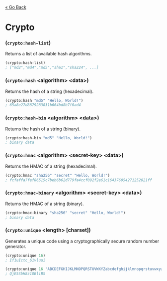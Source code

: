 [&laquo; Go Back](./Expr.md)
# Crypto


### (`crypto:hash-list`)
Returns a list of available hash algorithms.
```lisp
(crypto:hash-list)
; ["md2","md4","md5","sha1","sha224", ...]
```

### (`crypto:hash` \<algorithm> \<data>)
Returns the hash of a string (hexadecimal).
```lisp
(crypto:hash "md5" "Hello, World!")
; 65a8e27d8879283831b664bd8b7f0ad4
```

### (`crypto:hash-bin` \<algorithm> \<data>)
Returns the hash of a string (binary).
```lisp
(crypto:hash-bin "md5" "Hello, World!")
; binary data
```

### (`crypto:hmac` \<algorithm> \<secret-key> \<data>)
Returns the HMAC of a string (hexadecimal).
```lisp
(crypto:hmac "sha256" "secret" "Hello, World!")
; fcfaffa7fef86515c7beb6b62d779fa4ccf092f2e61c164376054271252821ff
```

### (`crypto:hmac-binary` \<algorithm> \<secret-key> \<data>)
Returns the HMAC of a string (binary).
```lisp
(crypto:hmac-binary "sha256" "secret" "Hello, World!")
; binary data
```

### (`crypto:unique` \<length> [charset])
Generates a unique code using a cryptographically secure random number generator.
```lisp
(crypto:unique 16)
; If1uIctc_61vluui

(crypto:unique 16 "ABCDEFGHIJKLMNOPQRSTUVWXYZabcdefghijklmnopqrstuvwxyz0123456789@$")
; QjE5SbH8z1OBliBS
```
